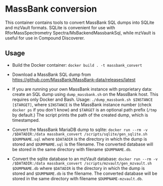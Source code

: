 # MassBank conversion

This container contains tools to convert MassBank SQL dumps into SQLite and mzVault formats.
SQLite is convenient for use with RforMassSpectrometry Spectra/MsBackendMassbankSql, while
mzVault is useful for use in Compound Discoverer.

## Usage

* Build the Docker container: `docker build . -t massbank_convert`
* Download a MassBank SQL dump from https://github.com/MassBank/MassBank-data/releases/latest
* If you are running your own MassBank instance with proprietary data: create an SQL dump using
    `dump_massbank.sh` on the MassBank host. This requires only Docker and Bash. Usage:
    `./dump_massbank.sh $INSTANCE [$TARGET]`, where `$INSTANCE` is the MassBank instance number 
    (check `docker ps` if you don't know) and `$TARGET`  is an optional path prefix (`/tmp` by default.)
    The script prints the path of the created dump, which is timestamped.
* Convert the MassBank MariaDB dump to sqlite:
    `docker run --rm -v /$DATADIR:/data massbank_convert /scripts/sqlite/gen_sqlite.sh $DUMPNAME.sql`
    where `$DATADIR` is the directory in which the dump is stored and `$DUMPNAME.sql` is the filename.
    The converted database will be stored in the same directory with filename `$DUMPNAME.db`.

* Convert the sqlite database to an mzVault database:
    `docker run --rm -v /$DATADIR:/data massbank_convert /scripts/mzvault/gen_mzvault.sh $DUMPNAME.db`
    where `$DATADIR` is the directory in which the dump is stored and `$DUMPNAME.db` is the filename.
    The converted database will be stored in the same directory with filename `$DUMPNAME-mzvault.db`.
    

    